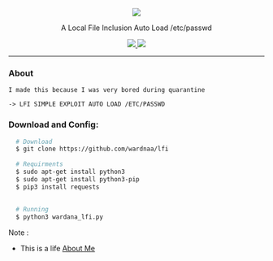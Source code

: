 <p align="center">
  <img src="https://dpsvdv74uwwos.cloudfront.net/statics/img/ogimage/local-file-inclusion-vulnerability.jpg">
  <p align="center">A Local File Inclusion Auto Load /etc/passwd </p>

  <p align="center">
    <a href="https://twitter.com/AWardanaaa">
      <img src="https://img.shields.io/twitter/url?url=https%3A%2F%2Ftwitter.com%2FAWardanaaa">
    </a>
    <a href="https://github.com/wardnaa/InfCorn">
      <img src="https://img.shields.io/badge/version-1.0-blue.svg">
    </a>
  </p>
</p>

---


### About
```
I made this because I was very bored during quarantine

-> LFI SIMPLE EXPLOIT AUTO LOAD /ETC/PASSWD
```

### Download and Config:
```bash
  # Download
  $ git clone https://github.com/wardnaa/lfi
    
  # Requirments
  $ sudo apt-get install python3
  $ sudo apt-get install python3-pip
  $ pip3 install requests
  
  
  # Running
  $ python3 wardana_lfi.py

```
Note : 
- This is a life [About Me](https://www.instagram.com/wardnaa.a)
